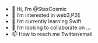- 👋 Hi, I’m @StasCosmic
- 👀 I’m interested in web3,P2E
- 🌱 I’m currently learning Swift
- 💞️ I’m looking to collaborate on ...
- 📫 How to reach me Twitter/email

<!---
StasCosmic/StasCosmic is a ✨ special ✨ repository because its `README.md` (this file) appears on your GitHub profile.
You can click the Preview link to take a look at your changes.
--->
